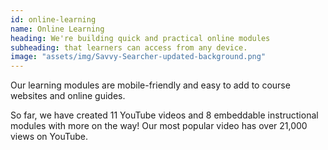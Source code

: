 ```yaml
---
id: online-learning
name: Online Learning
heading: We're building quick and practical online modules
subheading: that learners can access from any device.
image: "assets/img/Savvy-Searcher-updated-background.png"
---
```


Our learning modules are mobile-friendly and easy to add to course websites and online guides.

So far, we have created 11 YouTube videos and 8 embeddable instructional modules with more on the way! Our most popular video has over 21,000 views on YouTube.